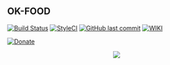 ## OK-FOOD

[![Build Status](https://api.travis-ci.org/winnerawan/OK-FOOD.svg?branch=master)](https://travis-ci.org/winnerawan/OK-FOOD) [![StyleCI](https://styleci.io/repos/119818501/shield?style=plastic)](https://styleci.io/repos/119818501) 
[![GitHub last commit](https://img.shields.io/github/last-commit/google/skia.svg)](https://github.com/winnerawan/OK-FOOD)
[![WIKI](https://img.shields.io/badge/READ-WIKI-green.svg)](https://github.com/winnerawan/OK-FOOD/wiki) 

[![Donate](https://img.shields.io/badge/Donate-PayPal-green.svg)](https://www.paypal.com/cgi-bin/webscr?cmd=_s-xclick&hosted_button_id=X3N2TP987YSMG) 

<p align="center"><img src="https://raw.githubusercontent.com/winnerawan/OK-FOOD/master/screenshot/ok.png"></p>


